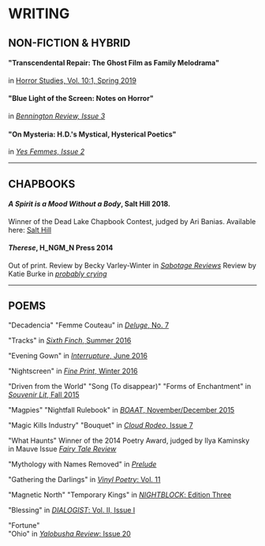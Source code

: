# WRITING

## NON-FICTION & HYBRID

#### "Transcendental Repair: The Ghost Film as Family Melodrama"
in [Horror Studies, Vol. 10:1, Spring 2019](http://horrorstudiesjournal.com/vol10.html)

#### "Blue Light of the Screen: Notes on Horror" 
in [*Bennington Review, Issue 3*](http://www.benningtonreview.org/claire-cronin-1)

#### "On Mysteria: H.D.'s Mystical, Hysterical Poetics"
in [*Yes Femmes, Issue 2*](http://yesfemmes.com/issues/fandom/on-mysteria-hds-mystical-hysterical-poetics)

-----

## CHAPBOOKS

#### *A Spirit is a Mood Without a Body*, Salt Hill 2018.
Winner of the Dead Lake Chapbook Contest, judged by Ari Banias. 
Available here: [Salt Hill](http://salthilljournal.net/a-spirit-is-a-mood-without-a-b/)


#### *Therese*, H\_NGM\_N Press 2014 
Out of print.
Review by Becky Varley-Winter in [*Sabotage Reviews*](http://sabotagereviews.com/2015/04/07/therese-by-claire-cronin/)
Review by Katie Burke in [*probably crying*](http://probablycryingreview.com/post/106612914295/therese-by-claire-cronin-im-therese-youre)

-----

## POEMS

"Decadencia"
"Femme Couteau"
in [*Deluge*, No. 7](http://www.radioactivemoat.com/claire-cronin.html)

"Tracks"
in [*Sixth Finch*, Summer 2016](http://sixthfinch.com/cronin1.html)

"Evening Gown"
in [*Interrupture*, June 2016](http://www.interrupture.com/archives/june_2016/claire_cronin/)

"Nightscreen"
in [*Fine Print*, Winter 2016](http://www.fineprintpaper.com/issues/)

"Driven from the World"
"Song (To disappear)"
"Forms of Enchantment"
in [*Souvenir Lit*, Fall 2015](http://souvenir-lit.squarespace.com/claire-cronin)

"Magpies"
"Nightfall Rulebook"
in [*BOAAT*, November/December 2015](http://www.boaatpress.com/claire-cronin)

"Magic Kills Industry"
"Bouquet"
in [*Cloud Rodeo*, Issue 7](http://cloudrodeo.org/issues/i-s-s-u-e-7/claire-cronin/)

"What Haunts" 
Winner of the 2014 Poetry Award, judged by Ilya Kaminsky
in Mauve Issue [*Fairy Tale Review*](http://fairytalereview.com/announcing-the-winners-of-the-fairy-tale-review-awards-in-poetry-and-prose/)

"Mythology with Names Removed"
in [*Prelude*](https://preludemag.com/posts/mythology-with-names-removed/)

"Gathering the Darlings"
in [*Vinyl Poetry*: Vol. 11](http://vinylpoetry.com/volume-11/page-22/)

"Magnetic North" 
"Temporary Kings"
in [*NIGHTBLOCK*: Edition Three](http://www.nightblockmag.com/e3cronin/)

"Blessing" 
in [*DIALOGIST*: Vol. II, Issue I](http://dialogist.org/v2i1-claire-cronin/)

"Fortune"  
"Ohio"
in [*Yalobusha Review*: Issue 20](http://yr.olemiss.edu/piece/cronin/)

